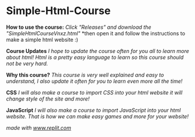 # Simple-Html-Course

**How to use the course:**
*Click "Releases" and download the "SimpleHtmlCourseVnxz.html"*
*then open it and follow the instructions to make a simple html website :)

**Course Updates**
*I hope to update the course often for you all to learn more about html!*
*Html is a pretty easy language to learn so this course should not be very hard.*

**Why this course?**
*This course is very well explained and easy to understand,*
*I also update it often for you to learn even more all the time!*

**CSS**
*I will also make a course to import CSS into your html website*
*it will change style of the site and more!*

**JavaScript**
*I will also make a course to import JavaScript into your html website.*
*That is how we can make easy games and more for your website!*


*made with www.replit.com*
